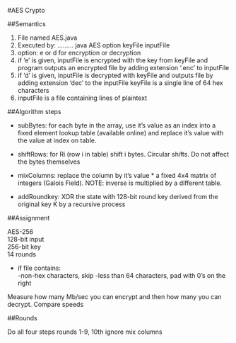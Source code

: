 #AES Crypto


##Semantics


1. File named AES.java
2. Executed by: ......... java AES option keyFile inputFile
3. option: e or d for encryption or decryption
4. if ‘e’ is given, inputFile is encrypted with the key from keyFile and program outputs an encrypted file by adding extension ‘.enc’ to inputFile
5. if ‘d’ is given, inputFile is decrypted with keyFile and outputs file by adding extension ‘dec’ to the inputFile
keyFile is a single line of 64 hex characters
6. inputFile is a file containing lines of plaintext

##Algorithm steps


* subBytes: for each byte in the array, use it’s value as an index into a fixed element lookup table (available online) and replace it’s value with the value at index on table.

* shiftRows: for Ri (row i in table) shift i bytes. Circular shifts. Do not affect the bytes themselves

* mixColumns: replace the column by it’s value * a fixed 4x4 matrix of integers (Galois Field). NOTE: inverse is multiplied by a different table.

* addRoundkey: XOR the state with 128-bit round key derived from the original key K by a recursive process

##Assignment


AES-256  
128-bit input  
256-bit key  
14 rounds  
* if file contains:  
-non-hex characters, skip
-less than 64 characters, pad with 0’s on the right

Measure how many Mb/sec you can encrypt and then how many you can decrypt. Compare speeds

##Rounds

Do all four steps rounds 1-9, 10th ignore mix columns
